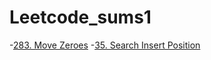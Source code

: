 # Leetcode_sums1

-[283. Move Zeroes](https://leetcode.com/problems/move-zeroes/)
-[35. Search Insert Position](https://leetcode.com/problems/search-insert-position/)
